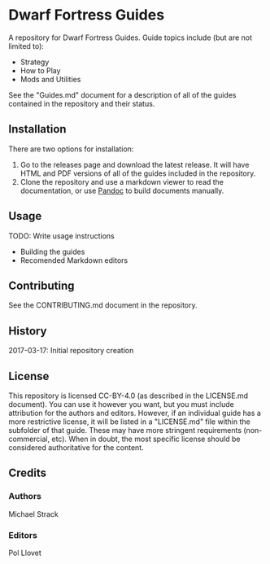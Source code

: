 # Dwarf Fortress Guides #

A repository for Dwarf Fortress Guides.  Guide topics include (but are not limited to):

- Strategy
- How to Play
- Mods and Utilities

See the "Guides.md" document for a description of all of the guides contained in the repository and their status.

## Installation ##

There are two options for installation:

1. Go to the releases page and download the latest release.  It will have HTML and PDF versions of all of the guides included in the repository.
2. Clone the repository and use a markdown viewer to read the documentation, or use [Pandoc](http://pandoc.org/) to build documents manually.

## Usage ##

TODO: Write usage instructions
- Building the guides
- Recomended Markdown editors

## Contributing ##

See the CONTRIBUTING.md document in the repository.

## History ##

2017-03-17: Initial repository creation

## License ##

This repository is licensed CC-BY-4.0 (as described in the LICENSE.md document).  You can use it however you want, but you must include attribution for the authors and editors. However, if an individual guide has a more restrictive license, it will be listed in a "LICENSE.md" file within the subfolder of that guide.  These may have more stringent requirements (non-commercial, etc).  When in doubt, the most specific license should be considered authoritative for the content.

## Credits

### Authors ###

Michael Strack

### Editors ###

Pol Llovet


